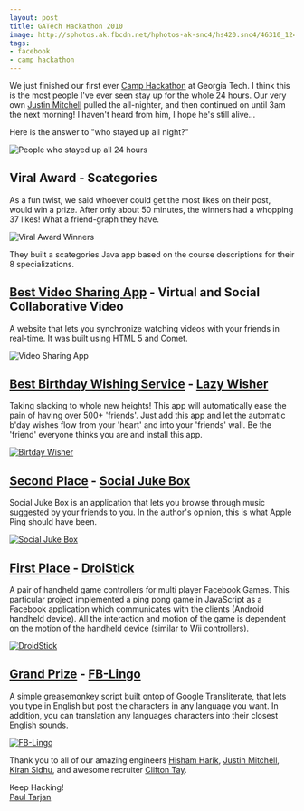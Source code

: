 ```yaml
---
layout: post
title: GATech Hackathon 2010
image: http://sphotos.ak.fbcdn.net/hphotos-ak-snc4/hs420.snc4/46310_124198294296224_114869201895800_126993_2462153_n.jpg
tags:
- facebook
- camp hackathon
---
```

<style>
#post_content img {
  width: 600px;
  margin: auto;
  display: block;
}
</style>
We just finished our first ever [Camp Hackathon](http://www.facebook.com/camphackathon) at Georgia Tech. I think this is the most people I've ever seen stay up for the whole 24 hours. Our very own [Justin Mitchell](http://www.facebook.com/justin) pulled the all-nighter, and then continued on until 3am the next morning! I haven't heard from him, I hope he's still alive... 

Here is the answer to "who stayed up all night?"

![People who stayed up all 24 hours](http://sphotos.ak.fbcdn.net/hphotos-ak-snc4/hs425.snc4/46863_127506340632086_114869201895800_140854_1225298_n.jpg)
## Viral Award - Scategories

As a fun twist, we said whoever could get the most likes on their post, would win a prize. After only about 50 minutes, the winners had a whopping 37 likes! What a friend-graph they have.

![Viral Award Winners](http://sphotos.ak.fbcdn.net/hphotos-ak-snc4/hs675.snc4/61563_127506783965375_114869201895800_140877_1039148_n.jpg)

They built a scategories Java app based on the course descriptions for their 8 specializations.

## [Best Video Sharing App](http://www.facebook.com/photo.php?pid=140872&id=114869201895800) - Virtual and Social Collaborative Video 

A website that lets you synchronize watching videos with your friends in real-time. It was built using HTML 5 and Comet.

![Video Sharing App](http://sphotos.ak.fbcdn.net/hphotos-ak-ash2/hs323.ash2/60370_437134094274_626134274_5018467_4520384_n.jpg)

## [Best Birthday Wishing Service](http://www.facebook.com/photo.php?pid=140873&id=114869201895800) - [Lazy Wisher](http://www.bdesouza.com/facebook/)

Taking slacking to whole new heights! This app will automatically ease the pain of having over 500+ 'friends'. Just add this app and let the automatic b'day wishes flow from your 'heart' and into your 'friends' wall. Be the 'friend' everyone thinks you are and install this app.

[![Birtday Wisher](http://www.bdesouza.com/facebook/screen.jpg)](http://www.facebook.com/posted.php?id=133073546735386&share_id=125197694198095&comments=1#s125197694198095)

## [Second Place](http://www.facebook.com/photo.php?pid=140874&id=114869201895800) - [Social Juke Box](http://azharb.com/sjb/)

Social Juke Box is an application that lets you browse through music suggested by your friends to you. In the author's opinion, this is what Apple Ping should have been.

[![Social Juke Box](http://azharb.com/sjb/Untitled.jpg)](http://www.facebook.com/posted.php?id=133073546735386&share_id=107990012595937&comments=1#s107990012595937)

## [First Place](http://www.facebook.com/photo.php?pid=140875&id=114869201895800) - [DroiStick](http://edemocracy.vip.gatech.edu/~krangarajan3/Hackathon)

A pair of handheld game controllers for multi player Facebook Games. This particular project implemented a ping pong game in JavaScript as a Facebook application which communicates with the clients (Android handheld device). All the interaction and motion of the game is dependent on the motion of the handheld device (similar to Wii controllers).

[![DroidStick](http://edemocracy.vip.gatech.edu/~krangarajan3/Hackathon/Screenshot.png)](http://www.facebook.com/event.php?eid=133073546735386&v=wall&story_fbid=140711739304900)

## [Grand Prize](http://www.facebook.com/photo.php?pid=140876&id=114869201895800) - [FB-Lingo](http://www.nogoodatcoding.com/projects/facebook-transliteration-translation-greasemonkey-scripts)

A simple greasemonkey script built ontop of Google Transliterate, that lets you type in English but post the characters in any language you want. In addition, you can translation any languages characters into their closest English sounds.

[![FB-Lingo](http://www.cc.gatech.edu/grads/t/tyadav3/fbhack/Transliteration-Screenshot.png)](http://www.nogoodatcoding.com/projects/facebook-transliteration-translation-greasemonkey-scripts)

Thank you to all of our amazing engineers [Hisham Harik](http://www.facebook.com/hisham), [Justin Mitchell](http://www.facebook.com/justin), [Kiran Sidhu](http://www.facebook.com/Sidhu), and awesome recruiter [Clifton Tay](htt://www.facebook.com/ctay).

Keep Hacking!<br/>
[Paul Tarjan](http://www.facebook.com/paul.tarjan)

